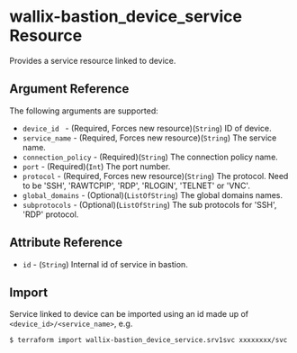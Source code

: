 # wallix-bastion_device_service Resource

Provides a service resource linked to device.

## Argument Reference

The following arguments are supported:

* `device_id ` - (Required, Forces new resource)(`String`) ID of device.
* `service_name` - (Required, Forces new resource)(`String`) The service name.
* `connection_policy` - (Required)(`String`) The connection policy name.
* `port` - (Required)(`Int`) The port number.
* `protocol` - (Required, Forces new resource)(`String`) The protocol. Need to be 'SSH', 'RAWTCPIP', 'RDP', 'RLOGIN', 'TELNET' or 'VNC'.
* `global_domains` - (Optional)(`ListOfString`) The global domains names.
* `subprotocols` - (Optional)(`ListOfString`) The sub protocols for 'SSH', 'RDP' protocol.

## Attribute Reference

* `id` - (`String`) Internal id of service in bastion.

## Import

Service linked to device can be imported using an id made up of `<device_id>/<service_name>`, e.g.

```
$ terraform import wallix-bastion_device_service.srv1svc xxxxxxxx/svc
```
